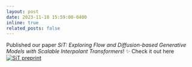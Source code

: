 ```yaml
---
layout: post
date: 2023-11-18 15:59:00-0400
inline: true
related_posts: false
---
```


Published our paper *SiT: Exploring Flow and Diffusion-based Generative Models with Scalable Interpolant Transformers*! :sparkles: Check it out here [![SiT preprint](http://img.shields.io/badge/paper-arxiv.2302.00482-B31B1B.svg)](https://github.com/willisma/SiT/)
